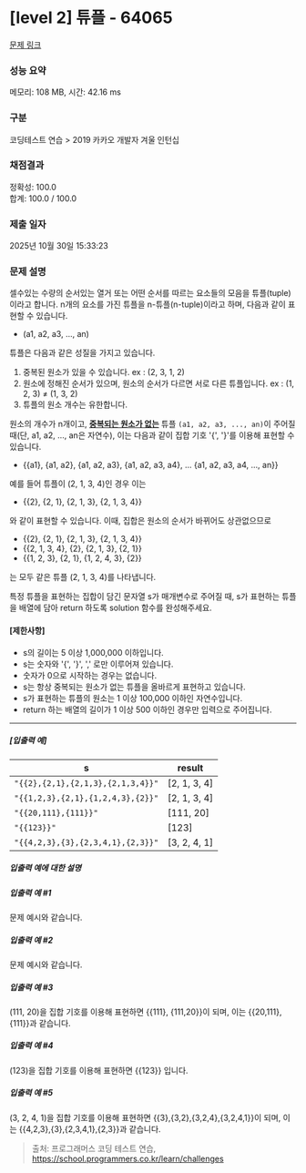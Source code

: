 # [level 2] 튜플 - 64065 

[문제 링크](https://school.programmers.co.kr/learn/courses/30/lessons/64065) 

### 성능 요약

메모리: 108 MB, 시간: 42.16 ms

### 구분

코딩테스트 연습 > 2019 카카오 개발자 겨울 인턴십

### 채점결과

정확성: 100.0<br/>합계: 100.0 / 100.0

### 제출 일자

2025년 10월 30일 15:33:23

### 문제 설명

<p class="default_cursor_land">셀수있는 수량의 순서있는 열거 또는 어떤 순서를 따르는 요소들의 모음을 튜플(tuple)이라고 합니다. n개의 요소를 가진 튜플을 n-튜플(n-tuple)이라고 하며, 다음과 같이 표현할 수 있습니다.</p>

<ul>
<li class="default_cursor_land">(a1, a2, a3, ..., an)</li>
</ul>

<p class="default_cursor_land">튜플은 다음과 같은 성질을 가지고 있습니다.</p>

<ol class="default_cursor_land">
<li class="default_cursor_land">중복된 원소가 있을 수 있습니다. ex : (2, 3, 1, 2)</li>
<li class="default_cursor_land">원소에 정해진 순서가 있으며, 원소의 순서가 다르면 서로 다른 튜플입니다. ex : (1, 2, 3) ≠ (1, 3, 2)</li>
<li class="default_cursor_land">튜플의 원소 개수는 유한합니다.</li>
</ol>

<p class="default_cursor_land">원소의 개수가 n개이고, <u><strong class="default_cursor_land">중복되는 원소가 없는</strong></u> 튜플 <code>(a1, a2, a3, ..., an)</code>이 주어질 때(단, a1, a2, ..., an은 자연수), 이는 다음과 같이 집합 기호 '{', '}'를 이용해 표현할 수 있습니다.</p>

<ul class="default_cursor_land">
<li class="default_cursor_land">{{a1}, {a1, a2}, {a1, a2, a3}, {a1, a2, a3, a4}, ... {a1, a2, a3, a4, ..., an}}</li>
</ul>

<p class="default_cursor_land">예를 들어 튜플이 (2, 1, 3, 4)인 경우 이는</p>

<ul class="default_cursor_land">
<li class="default_cursor_land">{{2}, {2, 1}, {2, 1, 3}, {2, 1, 3, 4}}</li>
</ul>

<p class="default_cursor_land">와 같이 표현할 수 있습니다. 이때, 집합은 원소의 순서가 바뀌어도 상관없으므로</p>

<ul class="default_cursor_land">
<li class="default_cursor_land">{{2}, {2, 1}, {2, 1, 3}, {2, 1, 3, 4}}</li>
<li class="default_cursor_land">{{2, 1, 3, 4}, {2}, {2, 1, 3}, {2, 1}}</li>
<li class="default_cursor_land">{{1, 2, 3}, {2, 1}, {1, 2, 4, 3}, {2}}</li>
</ul>

<p class="default_cursor_land">는 모두 같은 튜플 (2, 1, 3, 4)를 나타냅니다.</p>

<p>특정 튜플을 표현하는 집합이 담긴 문자열 s가 매개변수로 주어질 때, s가 표현하는 튜플을 배열에 담아 return 하도록 solution 함수를 완성해주세요.</p>

<h4><strong>[제한사항]</strong></h4>

<ul class="default_cursor_land">
<li class="default_cursor_land">s의 길이는 5 이상 1,000,000 이하입니다.</li>
<li class="default_cursor_land">s는 숫자와 '{', '}', ',' 로만 이루어져 있습니다.</li>
<li class="default_cursor_land">숫자가 0으로 시작하는 경우는 없습니다.</li>
<li class="default_cursor_land">s는 항상 중복되는 원소가 없는 튜플을 올바르게 표현하고 있습니다.</li>
<li class="default_cursor_land">s가 표현하는 튜플의 원소는 1 이상 100,000 이하인 자연수입니다.</li>
<li class="default_cursor_land">return 하는 배열의 길이가 1 이상 500 이하인 경우만 입력으로 주어집니다.</li>
</ul>

<hr class="default_cursor_land">

<h5 class="default_cursor_land"><strong>[입출력 예]</strong></h5>
<table class="table default_cursor_land">
        <thead><tr>
<th class="default_cursor_land">s</th>
<th class="default_cursor_land">result</th>
</tr>
</thead>
        <tbody><tr>
<td class="default_cursor_land"><code class="default_cursor_land">"{{2},{2,1},{2,1,3},{2,1,3,4}}"</code></td>
<td class="default_cursor_land">[2, 1, 3, 4]</td>
</tr>
<tr>
<td class="default_cursor_land"><code class="default_cursor_land">"{{1,2,3},{2,1},{1,2,4,3},{2}}"</code></td>
<td class="default_cursor_land">[2, 1, 3, 4]</td>
</tr>
<tr>
<td class="default_cursor_land"><code class="default_cursor_land">"{{20,111},{111}}"</code></td>
<td class="default_cursor_land">[111, 20]</td>
</tr>
<tr>
<td class="default_cursor_land"><code class="default_cursor_land">"{{123}}"</code></td>
<td class="default_cursor_land">[123]</td>
</tr>
<tr>
<td class="default_cursor_land"><code class="default_cursor_land">"{{4,2,3},{3},{2,3,4,1},{2,3}}"</code></td>
<td class="default_cursor_land">[3, 2, 4, 1]</td>
</tr>
</tbody>
      </table>
<h5 class="default_cursor_land"><strong>입출력 예에 대한 설명</strong></h5>

<h5 class="default_cursor_land"><strong>입출력 예 #1</strong></h5>

<p class="default_cursor_land">문제 예시와 같습니다.</p>

<h5 class="default_cursor_land"><strong>입출력 예 #2</strong></h5>

<p>문제 예시와 같습니다.</p>

<h5><strong>입출력 예 #3</strong></h5>

<p>(111, 20)을 집합 기호를 이용해 표현하면 {{111}, {111,20}}이 되며, 이는 {{20,111},{111}}과 같습니다.</p>

<h5><strong>입출력 예 #4</strong></h5>

<p>(123)을 집합 기호를 이용해 표현하면 {{123}} 입니다.</p>

<h5><strong>입출력 예 #5</strong></h5>

<p>(3, 2, 4, 1)을 집합 기호를 이용해 표현하면 {{3},{3,2},{3,2,4},{3,2,4,1}}이 되며, 이는 {{4,2,3},{3},{2,3,4,1},{2,3}}과 같습니다.</p>


> 출처: 프로그래머스 코딩 테스트 연습, https://school.programmers.co.kr/learn/challenges